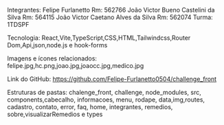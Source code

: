 Integrantes: 
Felipe Furlanetto Rm: 562766
João Victor Bueno Castelini da Silva Rm: 564115
João Victor Caetano Alves da Silva Rm: 562074
Turma: 1TDSPF

Tecnologia:
React,Vite,TypeScript,CSS,HTML,Tailwindcss,Router Dom,Api,json,node.js e hook-forms

Imagens e ícones relacionados:
felipe.jpg,hc.png,joao.jpg,joaocc.jpg,medico.jpg

Link do GitHub:
https://github.com/Felipe-Furlanetto0504/challenge_front

Estruturas de pastas: chalenge_front, challenge, node_modules, 
src, components,cabecalho, informacoes, menu, rodape,
data,img,routes, cadastro, contato, error, faq, home, integrantes, remedios, sobre,visualizarRemedios e
types